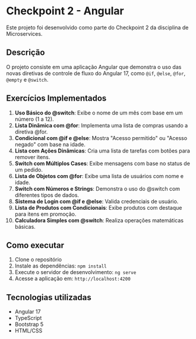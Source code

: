 # Checkpoint 2 - Angular

Este projeto foi desenvolvido como parte do Checkpoint 2 da disciplina de Microservices.

## Descrição

O projeto consiste em uma aplicação Angular que demonstra o uso das novas diretivas de controle de fluxo do Angular 17, como `@if`, `@else`, `@for`, `@empty` e `@switch`.

## Exercícios Implementados

1. **Uso Básico do @switch**: Exibe o nome de um mês com base em um número (1 a 12).
2. **Lista Dinâmica com @for**: Implementa uma lista de compras usando a diretiva @for.
3. **Condicional com @if e @else**: Mostra "Acesso permitido" ou "Acesso negado" com base na idade.
4. **Lista com Ações Dinâmicas**: Cria uma lista de tarefas com botões para remover itens.
5. **Switch com Múltiplos Cases**: Exibe mensagens com base no status de um pedido.
6. **Lista de Objetos com @for**: Exibe uma lista de usuários com nome e idade.
7. **Switch com Números e Strings**: Demonstra o uso do @switch com diferentes tipos de dados.
8. **Sistema de Login com @if e @else**: Valida credenciais de usuário.
9. **Lista de Produtos com Condicionais**: Exibe produtos com destaque para itens em promoção.
10. **Calculadora Simples com @switch**: Realiza operações matemáticas básicas.

## Como executar

1. Clone o repositório
2. Instale as dependências: `npm install`
3. Execute o servidor de desenvolvimento: `ng serve`
4. Acesse a aplicação em: `http://localhost:4200`

## Tecnologias utilizadas

- Angular 17
- TypeScript
- Bootstrap 5
- HTML/CSS
